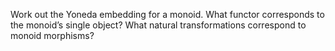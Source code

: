 Work out the Yoneda embedding for a monoid. What functor corresponds to the monoid’s single object? What natural transformations correspond to monoid morphisms?
